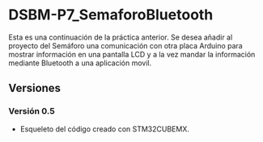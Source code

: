 # DSBM-P7_SemaforoBluetooth
Esta es una continuación de la práctica anterior. Se desea añadir al proyecto del Semáforo una comunicación con otra placa Arduino para mostrar información en una pantalla LCD y a la vez mandar la información mediante Bluetooth a una aplicación movil.

## Versiones
### Versión 0.5
 - Esqueleto del código creado con STM32CUBEMX.
